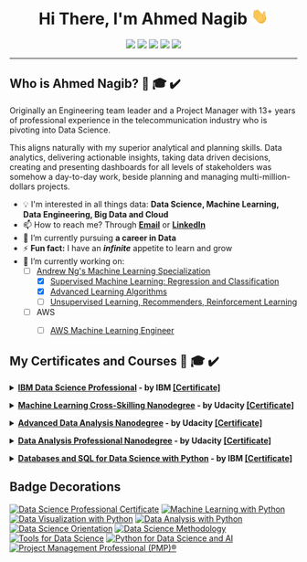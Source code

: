 <h1 align="center">Hi There, I'm Ahmed Nagib <img  src="https://raw.githubusercontent.com/ABSphreak/ABSphreak/master/gifs/Hi.gif" width="30px"></h1>
<p align="center">
<a target="_blank" href="https://www.linkedin.com/in/ahmednagib"><img src="https://img.shields.io/badge/-LinkedIn-0077B5?style=for-the-badge&logo=Linkedin&logoColor=white"></img></a>
<a target="_blank" href="mailto:nagibs@gmail.com"><img src="https://img.shields.io/badge/-Gmail-D14836?style=for-the-badge&logo=Gmail&logoColor=white"></img></a>
<a target="_blank" href="https://twitter.com/ANagib"><img src="https://img.shields.io/badge/-Twitter-1DA1F2?style=for-the-badge&logo=Twitter&logoColor=white"></img></a>
<a target="_blank" href="https://public.tableau.com/app/profile/ahmed.nagib"><img src="https://img.shields.io/badge/-Tableau-E97627?style=for-the-badge&logo=Tableau&logoColor=white"></img></a>
<a target="_blank" href="https://github.com/nagibs/">
<img src="https://img.shields.io/badge/-Github-100000?&style=for-the-badge&logo=github&logoColor=white"></a>
</p>
<hr>

## Who is Ahmed Nagib? 📜 🎓 ✔️
Originally an Engineering team leader and a Project Manager with 13+ years of professional experience in the telecommunication industry who is pivoting into Data Science.

This aligns naturally with my superior analytical and planning skills. Data analytics, delivering actionable insights, taking data driven decisions, creating and presenting dashboards for all levels of stakeholders was somehow a day-to-day work, beside planning and managing multi-million-dollars projects.

- 💡 I'm interested in all things data: **Data Science, Machine Learning, Data Engineering, Big Data and Cloud**  
- 📫 How to reach me? Through [**Email**](mailto:nagibs@gmail.com) or [**LinkedIn**](https://www.linkedin.com/in/ahmednagib/)
- 🌱 I’m currently pursuing **a career in Data**
- ⚡ **Fun fact:** I have an ***infinite*** appetite to learn and grow
- 🔭 I’m currently working on:
 	- [ ] [Andrew Ng's Machine Learning Specialization](https://www.coursera.org/specializations/machine-learning-introduction)
		- [x] [Supervised Machine Learning: Regression and Classification](https://www.coursera.org/learn/machine-learning)
		- [X] [Advanced Learning Algorithms](https://www.coursera.org/learn/advanced-learning-algorithms)
		- [ ] [Unsupervised Learning, Recommenders, Reinforcement Learning](https://www.coursera.org/learn/unsupervised-learning-recommenders-reinforcement-learning)
	- [ ] AWS
		- [ ] [AWS Machine Learning Engineer](https://www.udacity.com/course/aws-machine-learning-engineer-nanodegree--nd189)


## My Certificates and Courses 📜 🎓 ✔️
<details><summary><b><a href="https://www.coursera.org/specializations/ibm-data-science" target="_blank">IBM Data Science Professional</a> - by IBM <a href="https://coursera.org/verify/professional-cert/3EHX5A3P8DDT" target="_blank">[Certificate]</a></b></summary>
<br>

- ***Course Summary:***
    - The program consists of 9 online courses in addition to a capstone project.
    - In this Professional Certificate, learners developed and honed hands on skills in Data Science and Machine Learning. Staring with an orientation of Data Science and its Methodology, became familiar and used a variety of data science tools, learned Python and SQL, performed Data Visualization and Analysis, and created Machine Learning models using real data science tools and real-world data sets.
    - This Professional Certificate has a strong emphasis on applied learning. Except for the first course, all other courses include a series of hands-on labs in the IBM Cloud that will give you practical skills with applicability to real jobs.
- <details><summary><b><i>Program Courses:</i></b></summary>

    1. [**What is Data Science?**](https://www.coursera.org/learn/what-is-datascience) - [[Certificate]](https://coursera.org/verify/KLD4DURKX578)
    2. [**Tools for Data Science**](https://www.coursera.org/learn/open-source-tools-for-data-science) - [[Certificate]](https://coursera.org/verify/XXJFBRQCLUPK)
    3. [**Data Science Methodology**](https://www.coursera.org/learn/data-science-methodology) - [[Certificate]](https://coursera.org/verify/QBPN8V6472WE)
    4. [**Python for Data Science, AI & Development**](https://www.coursera.org/learn/python-for-applied-data-science-ai) - [[Certificate]](https://coursera.org/verify/TCQXE9HQ9X9D)
    5. [**Python Project for Data Science**](https://www.coursera.org/learn/python-project-for-data-science) - [[Certificate]](https://coursera.org/verify/XFGYCTHMXQ5H)
    6. [**Databases and SQL for Data Science with Python**](https://www.coursera.org/learn/sql-data-science) - [[Certificate]](https://coursera.org/verify/8CMNSXBK4TS3)
    7. [**Data Analysis with Python**](https://www.coursera.org/learn/data-analysis-with-python) - [[Certificate]](https://coursera.org/verify/2P9H4FS93WKN)
    8. [**Data Visualization with Python**](https://www.coursera.org/learn/python-for-data-visualization) - [[Certificate]](https://coursera.org/verify/ZUG5SSSLBXG2)
    9. [**Machine Learning with Python**](https://www.coursera.org/learn/machine-learning-with-python) - [[Certificate]](https://coursera.org/verify/9HFGFYTG58M7)
    10. [**Applied Data Science Capstone**](https://www.coursera.org/learn/applied-data-science-capstone) - [[Certificate]](https://coursera.org/verify/5NJ9RF9GMF7S)</details>

- ***Tools:*** Python, SQL, Jupyter / JupyterLab, GitHub, and Watson Studio
- ***Libraries:*** Pandas, NumPy, Matplotlib, Seaborn, Folium, ipython-sql, Scikit-learn, ScipPy, etc.
- ***Projects:***
- [Applied Data Science Capstone (Project)](https://github.com/Nagibs/IBM-Applied-Data-Science-Capstone)
- Random album generator, predict housing prices, best classifier model, Predicting successful rocket landing, dashboard and interactive map.
- ***Techniques:*** Web scraping, data collection, data visualization, data analysis, statistical analysis, and machine learning</details>

<details><summary><b><a href="https://egfwd.com/specializtion/machine-learning/" target="_blank">Machine Learning Cross-Skilling Nanodegree</a> - by Udacity <a href="https://confirm.udacity.com/LMDTDGSV" target="_blank">[Certificate]</a></b></summary>
<br>

- ***Course Summary:***
    - Advanced machine learning techniques and algorithms.
    - Covering wide varity of supervised and unsupervised machine learning techniques and algorithms.
    - Part of Egypt Future Work is Digitial **(EgyFWD)** initiative and sponsored by The Egyptian Ministry of Communications and Information technology **(MCIT)**.<br><br>
- <details><summary><b><i>Course Content:</i></b></summary>        

    - **Supervised Learning**:
        - **Linear Regression:** Linear regression is one of the most fundamental algorithms in machine learning. In this lesson, learn how linear regression works.
        - **Perceptron Algorithm:** The perceptron algorithm is an algorithm for classifying data. It is the building block of neural networks.
        - **Decision Trees:** Decision trees are a structure for decision-making where each decision leads to a set of consequences or additional decisions.
        - **Naive Bayes:** Naive Bayesian Algorithms are powerful tools for creating classifiers for incoming labeled data. Specifically Naive Bayes is frequently used with text data and classification problems.
        - **Support Vector Machines (SVM):** Support vector machines are a common method used for classification problems. They have been proven effective using what is known as the 'kernel' trick!
        - **Ensemble Methods:** Bagging and boosting are two common ensemble methods for combining simple algorithms to make more advanced models that work better than the simple algorithms would on their own.
        - **Model Evaluation Metrics:** Learn the main metrics to evaluate models, such as accuracy, precision, recall, and more!
        - **Training and Tuning:** Learn the main types of errors that can occur during training, and several methods to deal with them and optimize your machine learning models.
        - **Finding Donors (Project):** After covering a wide variety of methods for performing supervised learning, now it's time to put those into action!
    - **Unsupervised Learning**:
        - **Clustering:** Clustering is one of the most common methods of unsupervised learning. Here, we'll discuss the K-means clustering algorithm.
        - **Hierarchical and Density Based Clustering:** We continue to look at clustering methods. Here, we'll discuss hierarchical clustering and density-based clustering (DBSCAN).
        - **Gaussian Mixture Models and Cluster Validation:** In this lesson, we discuss Gaussian mixture model clustering. We then talk about the cluster analysis process and how to validate clustering results. 
        - **Dimensionality Reduction and PCA:** Often we need to reduce a large number of features in our data to a smaller, more relevant set. Principal Component Analysis, or PCA, is a method of feature extraction and dimensionality reduction.
        - **Random Projection and ICA:** In this lesson, we will look at two other methods for feature extraction and dimensionality reduction: Random Projection and Independent Component Analysis (ICA).
        - **Identify Customer Segments (Project):** In this project, you'll apply your unsupervised learning skills to two demographics datasets, to identify segments and clusters in the population, and see how customers of a company map to them.</details>

        - ***Tools & Libraries:*** Python, Jupyter / JupyterLab, Scikit-Learn and GitHub
            - ***Projects:*** 
                - [Finding Donors for CharityML](https://github.com/Nagibs/Finding-Donors-for-Charity-ML-Project)
                - Identify Customer Segments
        - ***Techniques:*** Supervised machine learning, Unsupervised machine learning, ensemble methods, models evaluation and fine-tuning.</details>

<details><summary><b><a href="https://egfwd.com/specializtion/data-analysis-advanced/" target="_blank">Advanced Data Analysis Nanodegree</a> - by Udacity <a href="https://confirm.udacity.com/L9A7KUFE" target="_blank">[Certificate]</a></b></summary>
<br>

- ***Course Summary:***
    - You’ll learn to manipulate and prepare data for analysis, and create visualizations for data exploration. Finally, you’ll learn to use your data skills to tell a story with data.
    - **SQL for Data Analysis:**
        - Learn to query data from multiple places, join the data together, and answer the question using SQL for data analysis
    - **Practical Statistics:**
        - Apply inferential statistics and probability to real-world scenarios using Python
        - Create and analyze the results of hypothesis testing
        - Create and analyze A/B test results
        - Build regression models in Python
    - **Data Visualization:**
        - Build visualizations using different design elements
        - Use visualizations to explore your data
        - Use visualizations to communicate your insights
    - Part of Egypt Future Work is Digitial **(EgyFWD)** initiative and sponsored by The Egyptian Ministry of Communications and Information technology **(MCIT)**.<br><br>
- <details><summary><b><i>Course Content:</i></b></summary>

    - **SQL for Data Analysis:**
        - **Basic SQL:** SQL basics for working with a single table. Learn the key commands to filter a table in many different ways.
        - **SQL Joins:** Learn how to combine data from multiple tables together.
        - **SQL Aggregations:** Learn how to aggregate data using SQL functions
        - **SQL Subqueries & Temporary Tables:** Learn about subqueries, a fundamental advanced SQL topic. This lesson will walk you through the appropriate applications of subqueries, the different types of subqueries, and review subquery syntax and examples.
        - **Query a Digital Music Store Database (Project):** Use a digital music store database to help the company see how they might optimize their business practices.
    - **Practical Statistics:**
        - **Descriptive Statistics - Part I:** Learn about data types, measures of center, and the basics of statistical notation.
        - **Descriptive Statistics - Part II:**  Learn about measures of spread, shape, and outliers as associated with quantitative data. You will also get a first look at inferential statistics.
        - **Admissions Case Study:** Learn to ask the right questions, as you learn about Simpson's Paradox.
        - **Probability:** Gain the basics of probability using coins and die.
        - **Binomial Distribution:** Learn about one of the most popular distributions in probability - the Binomial Distribution.
        - **Conditional Probability:** Not all events are independent. Learn the probability rules for dependent events.
        - **Bayes Rule:** Learn one of the most popular rules in all of statistics - Bayes rule.
        - **Python Probability Practice:** Take what you have learned in the last lessons and put it to practice in Python.
        - **Normal Distribution Theory:** Learn the mathematics behind moving from a coin flip to a normal distribution.
        - **Sampling distributions and the Central Limit Theorem:** Learn all about the underpinning of confidence intervals and hypothesis testing - sampling distributions.
        - **Confidence Intervals:** Learn how to use sampling distributions and bootstrapping to create a confidence interval for any parameter of interest.
        - **Case Study: A/B tests.**
        - **Regression:** Use python to fit linear regression models, as well as understand how to interpret the results of linear models.
        - **Multiple Linear Regression:** Learn to apply multiple linear regression models in python. Learn to interpret the results and understand if your model fits well.
        - **Logistic Regression:** Learn to apply logistic regression models in python. Learn to interpret the results and understand if your model fits well.
        - **Analyze A/B Test Results (Project):** You will be working to understand the results of an A/B test run by an e-commerce website. Your goal is to work through to help the company understand if they should implement the new page design.<br><br>
    - **Data Visualization:**
        - **Introduction to Data Visualization:** Learn to evaluate the quality of data visualizations and build high quality visualizations, starting with the fundamentals of data dashboards.
        - **Design:** Learn to implement the best design practices, and to use the most appropriate chart for a particular situation.
        - **Data Visualizations in Tableau:** Learn to build data visualizations in Tableau using data hierarchies, filters, groups, sets, and calculated fields, as well as create map-based data visualizations in Tableau.
        - **Make Dashboards & Stories in Tableau:** In this final lesson you learn how to build interactive Tableau dashboards and tell impactful stories using data.
        - **Flight Delays Dashboard - (Data Visualization Project):** Build interactive dashboards with Tableau and use them to discover and communicate insights from data.</details>

        - ***Tools & Libraries:*** Python, Jupyter, SQL, Scipy, Tableau, Scikit-Learn.
        - ***Projects:*** 
            - [Analyze A/B Test Results](https://github.com/Nagibs/Analyze-AB-Test-Results)
            - [Flight Delays Dashboard - Data Visualization with Tableau](https://public.tableau.com/views/BuildDataDashboards-FlightDelays/FlightDelaysDashboard?:language=en-US&:display_count=n&:origin=viz_share_link)
        - ***Techniques:*** Statistical analysis, A/B test analysis, data visualization</details>
    
<details><summary><b><a href="https://egfwd.com/specializtion/data-analysis-professional/" target="_blank">Data Analysis Professional Nanodegree</a> - by Udacity <a href="https://confirm.udacity.com/MZKFFVKH" target="_blank">[Certificate]</a></b></summary>
<br>

- ***Course Summary:***
    - Advance your programming skills and refine your ability to work with messy, complex datasets. You’ll learn to manipulate and prepare data for analysis, and create visualizations for data exploration. Finally, you’ll learn to use your data skills to tell a story with data.
    - **Introduction to Python Programming:**
        - Develop programs in Python
        - Manipulate data using NumPy
        - Load and process data using Pandas
    - **Introduction to Data Analysis:**
        - Use Anaconda to manage your programming environment
        - Investigate a dataset using Python data analysis packages
        - Perform the entire data analysis process on a dataset
    - **Data Wrangling:**
        - Gather data from multiple sources in a variety of formats
        - Assess the quality and tidiness of data visually and programmatically
        - Clean data using Python and Pandas
    - Part of Egypt Future Work is Digitial **(EgyFWD)** initiative and sponsored by The Egyptian Ministry of Communications and Information technology **(MCIT)**.<br><br>
- <details><summary><b><i>Course Content:</i></b></summary>

    - **Introduction to Python:**
        - **Data Types and Operators:** Familiarize yourself with the building blocks of Python. Learn about data types and operators, built-in functions, type conversion, whitespace, and style guidelines.
        - **Data Structures:** Use data structures to order and group different data types together! Learn about the types of data structures in Python, along with more useful built-in functions and operators.
        - **Control Flow:** Build logic into your code with control flow tools! Learn about conditional statements, repeating code with loops and useful built-in functions, and list comprehensions.
        - **Functions:** Learn how to use functions to improve and reuse your code! Learn about functions, variable scope, documentation, lambda expressions, iterators, and generators.
        - **Scripting:** Setup your own programming environment to write and run Python scripts locally! Learn good scripting practices, interact with different inputs, and discover awesome tools.
        - **NumPy:** Learn the basics of NumPy and how to use it to create and manipulate arrays.
        - **Pandas:** Learn the basics of Pandas Series and DataFrames and how to use them to load and process data.
        - **Explore US Bikeshare Data (Project):** Use Python to understand U.S. bikeshare data. Calculate statistics and build an interactive environment where a user chooses the data and filter for a dataset to analyze.
    - **Introduction to Data Analysis:**
        - **Jupyter Notebooks:** Jupyter Notebooks are a great tool for getting started with writing python code. Though in production you often will write code in scripts, notebooks are wonderful for sharing insights and data visualization.
        - **The Data Analysis Process:** Learn about the data analysis process and practice investigating different datasets using Python and its powerful packages for data analysis.
        - **Gathering Data:** Gather data from various sources and a variety of file formats using Python. Rotten Tomatoes ratings, Roger Ebert reviews, and Wikipedia movie poster images make up the dataset for this lesson.
        - **Data Analysis Process - Case Study 1:** Investigate a dataset on chemical properties and quality ratings of wine samples by going through the entire data analysis process and building more skill with Python for data analysis.
        - **Data Analysis Process - Case Study 2:** Investigate a more challenging dataset on fuel economy and learn more about problems and strategies in data analysis. Continue to build on your Python for data analysis skills.
        - **Investigate a Dataset (Project):** Choose one of Udacity's curated datasets, perform an investigation, and share your findings.
    - **Data Wrangling:**
        - **Introduction to Data Wrangling:** Identify each step of the data wrangling process (gathering, assessing, and cleaning) through a brief walkthrough of the process. The dataset for this lesson is an online job postings dataset from Kaggle.
        - **Gathering Data:** Gather data from various sources and a variety of file formats using Python. Rotten Tomatoes ratings, Roger Ebert reviews, and Wikipedia movie poster images make up the dataset for this lesson.
        - **Assessing Data:** Assess data visually and programmatically for quality and tidiness issues using pandas. The dataset for this lesson is mock Phase II clinical trial data for a new oral insulin called Auralin.
        - **Cleaning Data:** Using Pandas, clean the quality and tidiness issues you identified in the "Assessing Data" lesson. The dataset is the same: mock Phase II clinical trial data for a new oral insulin called Auralin</details>

        - ***Tools & Libraries:*** Python, Jupyter, NumPy, Pandas, Matplotlib. 
        - ***Projects:*** 
            - [Explore US Bikeshare Data](https://github.com/Nagibs/Explore-US-Bikeshare-Data)
            - [No-show appointments Dataset Analysis](https://github.com/Nagibs/Investigating-No-Show-Appointments-Dataset/blob/4a2b87d8824eba270847385eee1aee0e581dc49a/Investigate_No-Show_dataset.ipynb)
        - ***Techniques:*** Python programming, python data structure, data wrangling, scripting</details>

<details><summary><b><a href="https://www.coursera.org/learn/sql-data-science" target="_blank">Databases and SQL for Data Science with Python</a> - by IBM <a href="https://coursera.org/verify/8CMNSXBK4TS3" target="_blank">[Certificate]</a></b></summary>
<br>

- ***Course Summary:***
    - Learn and apply foundational knowledge of the SQL language. It is also intended to get you started with performing SQL access in a data science environment.
    - Work with real databases, real data science tools, and real-world datasets
    - Create a database instance in the cloud. Through a series of hands-on labs you will practice building and running SQL queries.
    - Build more powerful queries with advanced SQL techniques like views, transactions, stored procedures and joins.
- <details><summary><b><i>Course Content:</i></b></summary>
    
    - **Getting Started with SQL:** You will create a database instance on the cloud. Learn some of the basic SQL statements. Also write and practice basic SQL hands-on on a live database.
    - **Introduction to Relational Databases and Tables:** Explore the fundamental concepts behind databases, tables, and the relationships between them. Create an instance of a database, discover SQL statements that allow you to create and manipulate tables, and then practice them on your own live database.
    - **Intermediate SQL:** Learn how to use string patterns and ranges to search data and how to sort and group data in result sets. Also practice composing nested queries and execute select statements to access data from multiple tables.
    - **Accessing Databases using Python:** Learn the basic concepts related to using Python to connect to databases. In a Jupyter Notebook, you will create tables, load data, query data using SQL, and analyze data using Python.
    - **Course Assignment:** Working with multiple real world datasets for the city of Chicago. You will be asked questions that will help you understand the data just as you would in the real wold.
    - **Bonus Module:Advanced SQL for Data Engineering (Honors):** This module covers some advanced SQL techniques that will be useful for Data Engineers. Learn how to build more powerful queries with advanced SQL techniques like views, transactions, stored procedures and joins.</details>
    - ***Tools & Libraries:*** Python, SQL, IBM DB2. 
    - ***Projects:*** 
        - Chicago City Datasets Analysis with SQL</details>


## Badge Decorations
<!--START_SECTION:badges-->
[![Data Science Professional Certificate](https://images.credly.com/size/110x110/images/28944969-813a-43b9-944f-7910111ce764/Professional_Certificate_-_Data_Science.png)](http://www.credly.com/badges/61e295e8-9853-46ba-8cb6-2f0e55e782ba "Data Science Professional Certificate")
[![Machine Learning with Python](https://images.credly.com/size/110x110/images/5ae9bf9e-da6e-4cec-82eb-d2b4cfea9751/Machine_Learning_with_Python.png)](http://www.credly.com/badges/25017f2a-2909-45d7-82d5-f9dc23b7c13f "Machine Learning with Python")
[![Data Visualization with Python](https://images.credly.com/size/110x110/images/76326afb-199d-4250-a74f-01bc86dda118/Cognitive_Class_-_Data_Visual_w_Python.png)](http://www.credly.com/badges/832c2b2c-df8e-4a94-9cb5-22a15c67d5de "Data Visualization with Python")
[![Data Analysis with Python](https://images.credly.com/size/110x110/images/fa39f4f0-174a-4886-b821-6a37d42b8b3a/Cognitive_Class_-_Data_Analysis_w_Python.png)](http://www.credly.com/badges/de199832-19b6-49cd-b242-40682f0ccc13 "Data Analysis with Python")
[![Data Science Orientation](https://images.credly.com/size/110x110/images/5fc2d535-e716-46c4-881a-f4822b8da0e5/Cognitive_Class_-_What_is_Data_Science.png)](http://www.credly.com/badges/0ec6598d-ae89-41ba-bfe2-c3b0de6ff5d7 "Data Science Orientation")
[![Data Science Methodology](https://images.credly.com/size/110x110/images/46defa53-a922-47bd-94ea-b43488f5cd8a/Data_Science_Methodology_Foundational.png)](http://www.credly.com/badges/f0bb3938-afd1-45ac-af26-cf788dee7b8f "Data Science Methodology")
[![Tools for Data Science](https://images.credly.com/size/110x110/images/60cf69ce-6129-425d-9a42-7732fa07da1e/Tools_for_Data_Science_Foundational.png)](http://www.credly.com/badges/521f1bfd-76d6-47a0-9701-c5f440fa88ea "Tools for Data Science")
[![Python for Data Science and AI](https://images.credly.com/size/110x110/images/0571ab1d-f43b-43d9-9c68-8ebd0ebd61b7/Python_for_Data_Sci_and_AI_Foundational.png)](http://www.credly.com/badges/823f0e3e-41aa-4a9c-8cf8-514d9714f39d "Python for Data Science and AI")
[![Project Management Professional (PMP)®](https://images.credly.com/size/110x110/images/260e36dc-d100-45c3-852f-9d8063fa71e6/pmp-600px.png)](http://www.credly.com/badges/b3d79fbf-e003-452c-b5ce-058b7eed99da "Project Management Professional (PMP)®")
<!--END_SECTION:badges-->
